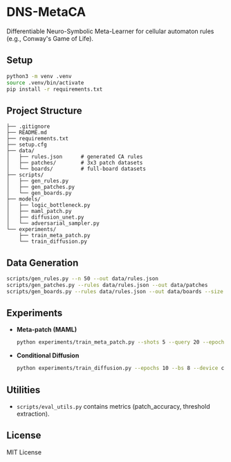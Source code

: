 # DNS-MetaCA

Differentiable Neuro-Symbolic Meta-Learner for cellular automaton rules (e.g., Conway's Game of Life).

## Setup

```bash
python3 -m venv .venv
source .venv/bin/activate
pip install -r requirements.txt
```

## Project Structure

```
├── .gitignore
├── README.md
├── requirements.txt
├── setup.cfg
├── data/
│   ├── rules.json      # generated CA rules
│   ├── patches/        # 3x3 patch datasets
│   └── boards/         # full-board datasets
├── scripts/
│   ├── gen_rules.py
│   ├── gen_patches.py
│   └── gen_boards.py
├── models/
│   ├── logic_bottleneck.py
│   ├── maml_patch.py
│   ├── diffusion_unet.py
│   └── adversarial_sampler.py
└── experiments/
    ├── train_meta_patch.py
    └── train_diffusion.py
``` 

## Data Generation

```bash
scripts/gen_rules.py --n 50 --out data/rules.json
scripts/gen_patches.py --rules data/rules.json --out data/patches
scripts/gen_boards.py --rules data/rules.json --out data/boards --size 50 --boards 100 --steps 1
```

## Experiments

- **Meta-patch (MAML)**
  ```bash
  python experiments/train_meta_patch.py --shots 5 --query 20 --epochs 30 --device cuda
  ```

- **Conditional Diffusion**
  ```bash
  python experiments/train_diffusion.py --epochs 10 --bs 8 --device cuda
  ```

## Utilities

- `scripts/eval_utils.py` contains metrics (patch_accuracy, threshold extraction).

## License

MIT License
